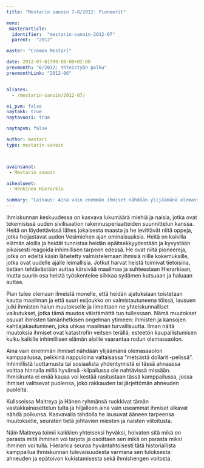 ```yaml
---
title: "Mestarin sanoin 7-8/2012: Pioneerit"

menu:
 masterarticle:
  identifier:  "mestarin-sanoin-2012-07"
  parent:  "2012"

master: "Cremen Mestari"

date: 2012-07-01T00:00:00+02:00
prevmonth: "6/2012: Yhteistyön polku"
prevmonthLink: "2012-06"


aliases:
  - /mestarin-sanoin/2012-07/

ei_pvm: false
naytakk: true
naytavuosi: true

naytapvm: false

author: mestari
type: mestarin-sanoin



avainsanat:
 - Mestarin sanoin

aihealueet:
 - Henkinen Hierarkia

summary: "Lainaus: Aina vain enemmän ihmiset nähdään ylijäämänä olemassaolon kamppailussa, pelkkinä nappuloina valtaisassa ”metsästä dollarit -pelissä”. Inhimillistä luottamusta tai sosiaalista yhdentymistä ei tässä ahnaassa voittoa hinnalla millä hyvänsä -kilpailussa ole nahtävissä missään. Ihmiskunta ei enää kauaa voi kestää rasitustaan tässä kamppailussa, jossa ihmiset valitsevat puolensa, joko rakkauden tai järjettömän ahneuden puolelta."
---
```

<p>Ihmiskunnan keskuudessa on kasvava lukumäärä miehiä ja naisia, jotka ovat tekemisissä uuden sivilisaation rakennusperiaatteiden suunnittelun kanssa. Heitä on löydettävissä lähes jokaisesta maasta ja he levittävät niitä oppeja, jotka heijastavat uuden Vesimiehen ajan ominaisuuksia. Heitä on kaikilla elämän aloilla ja heidät tunnistaa heidän epäitsekkyydestään ja kyvystään pikaisesti reagoida inhimillisen tarpeen edessä. He ovat niitä pioneereja, jotka on edeltä käsin lähetetty valmistelemaan ihmisiä niille kokemuksille, jotka ovat uudelle ajalle leimallisia. Jotkut harvat heistä toimivat tietoisina, tietäen tehtävästään auttaa kärsivää maailmaa ja suhteestaan Hierarkiaan, mutta suurin osa heistä työskentelee silkkaa sydämen kutsuaan ja haluaan auttaa.</p>
<p>Pian tulee olemaan ilmeistä monelle, että heidän ajatuksiaan toistetaan kautta maailman ja että suuri esijoukko on valmistautuneena töissä, lausuen julki ihmisten halun muutokselle ja ilmoittaen ne yhteiskunnalliset vaikutukset, jotka tämä muutos väistämättä tuo tullessaan. Nämä muutokset osuvat ihmisten tämänhetkisen ongelman ytimeen: ihmisten ja kansojen kahtiajakautuminen, joka uhkaa maailman turvallisuutta. Ilman näitä muutoksia ihmiset ovat katastrofin veitsen terällä; esteetön kaupallistumisen kulku kaikille inhimillisen elämän aloille vaarantaa rodun olemassaolon.</p>
<p>Aina vain enemmän ihmiset nähdään ylijäämänä olemassaolon kamppailussa, pelkkinä nappuloina valtaisassa ”metsästä dollarit -pelissä”. Inhimillistä luottamusta tai sosiaalista yhdentymistä ei tässä ahnaassa voittoa hinnalla millä hyvänsä -kilpailussa ole nahtävissä missään. Ihmiskunta ei enää kauaa voi kestää rasitustaan tässä kamppailussa, jossa ihmiset valitsevat puolensa, joko rakkauden tai järjettömän ahneuden puolelta.</p>
<p>Kulisseissa Maitreya ja Hänen ryhmänsä ruokkivat tämän vastakkainasettelun tulta ja hiljalleen aina vain useammat ihmiset alkavat nähdä polkunsa. Kasvavalla tahdolla he lausuvat ääneen tarpeensa muutokselle, seuraten tietä johtavien miesten ja naisten viitoitusta.</p>
<p>Näin Maitreya toimii kaikkien yhteiseksi hyväksi, hoivaten sitä mikä on parasta mitä ihminen voi tarjota ja osoittaen sen mikä on parasta miksi ihminen voi tulla. Hierarkia seuraa hyväntahtoisesti tätä historiallista kamppailua ihmiskunnan tulevaisuudesta varmana sen tuloksesta: ahneuden ja epätoivon kukistamisesta sekä ihmishengen voitosta.</p>